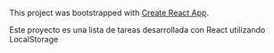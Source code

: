 This project was bootstrapped with [Create React App](https://github.com/facebook/create-react-app).

Este proyecto es una lista de tareas desarrollada con React utilizando LocalStorage
